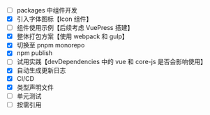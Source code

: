 - [ ] packages 中组件开发
- [x] 引入字体图标【Icon 组件】
- [ ] 组件使用示例【后续考虑 VuePress 搭建】
- [x] 整体打包方案【使用 webpack 和 gulp】
- [x] 切换至 pnpm monorepo
- [x] npm publish
- [ ] 试用实践【devDependencies 中的 vue 和 core-js 是否会影响使用】
- [x] 自动生成更新日志
- [x] CI/CD
- [x] 类型声明文件
- [ ] 单元测试
- [ ] 按需引用